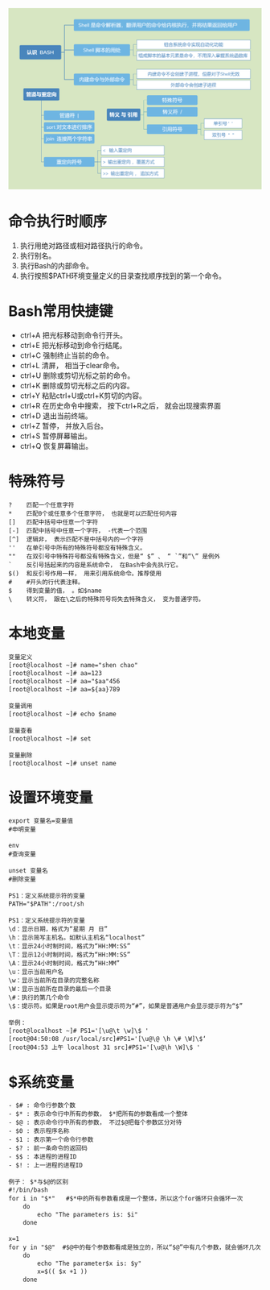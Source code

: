 ![](../photo/11_认识BASH和Shell命令相关.png)

# 命令执行时顺序
1. 执行用绝对路径或相对路径执行的命令。
2. 执行别名。
3. 执行Bash的内部命令。
4. 执行按照$PATH环境变量定义的目录查找顺序找到的第一个命令。

# Bash常用快捷键
- ctrl+A 把光标移动到命令行开头。
- ctrl+E 把光标移动到命令行结尾。
- ctrl+C 强制终止当前的命令。
- ctrl+L 清屏， 相当于clear命令。
- ctrl+U 删除或剪切光标之前的命令。 
- ctrl+K 删除或剪切光标之后的内容。
- ctrl+Y 粘贴ctrl+U或ctrl+K剪切的内容。
- ctrl+R 在历史命令中搜索， 按下ctrl+R之后， 就会出现搜索界面
- ctrl+D 退出当前终端。
- ctrl+Z 暂停， 并放入后台。 
- ctrl+S 暂停屏幕输出。
- ctrl+Q 恢复屏幕输出。

# 特殊符号
```
?    匹配一个任意字符
*    匹配0个或任意多个任意字符， 也就是可以匹配任何内容
[]   匹配中括号中任意一个字符
[-]  匹配中括号中任意一个字符， -代表一个范围
[^]  逻辑非， 表示匹配不是中括号内的一个字符
''   在单引号中所有的特殊符号都没有特殊含义。
""   在双引号中特殊符号都没有特殊含义，但是“ $” 、 “ `”和“\” 是例外
`    反引号括起来的内容是系统命令， 在Bash中会先执行它。
$()  和反引号作用一样， 用来引用系统命令。推荐使用
#    #开头的行代表注释。
$    得到变量的值， 。如$name
\    转义符， 跟在\之后的特殊符号将失去特殊含义， 变为普通字符。

```
# 本地变量
```
变量定义
[root@localhost ~]# name="shen chao"
[root@localhost ~]# aa=123
[root@localhost ~]# aa="$aa"456
[root@localhost ~]# aa=${aa}789

变量调用
[root@localhost ~]# echo $name

变量查看
[root@localhost ~]# set

变量删除
[root@localhost ~]# unset name
```

# 设置环境变量
```
export 变量名=变量值  
#申明变量  

env  
#查询变量  

unset 变量名  
#删除变量

PS1：定义系统提示符的变量
PATH="$PATH":/root/sh

PS1：定义系统提示符的变量
\d：显示日期，格式为“星期 月 日”
\h：显示简写主机名。如默认主机名“localhost”
\t：显示24小时制时间，格式为“HH:MM:SS”
\T：显示12小时制时间，格式为“HH:MM:SS”
\A：显示24小时制时间，格式为“HH:MM”
\u：显示当前用户名
\w：显示当前所在目录的完整名称
\W：显示当前所在目录的最后一个目录
\#：执行的第几个命令
\$：提示符。如果是root用户会显示提示符为“#”，如果是普通用户会显示提示符为“$”

举例：
[root@localhost ~]# PS1='[\u@\t \w]\$ '
[root@04:50:08 /usr/local/src]#PS1='[\u@\@ \h \# \W]\$‘
[root@04:53 上午 localhost 31 src]#PS1='[\u@\h \W]\$ '
```

# $系统变量
```
- $# : 命令行参数个数
- $* : 表示命令行中所有的参数， $*把所有的参数看成一个整体
- $@ : 表示命令行中所有的参数， 不过$@把每个参数区分对待
- $0 : 表示程序名称
- $1 : 表示第一个命令行参数
- $? : 前一条命令的返回码
- $$ : 本进程的进程ID
- $! : 上一进程的进程ID

例子： $*与$@的区别  
#!/bin/bash  
for i in "$*"   #$*中的所有参数看成是一个整体，所以这个for循环只会循环一次  
	do  
		echo "The parameters is: $i"  
	done  
	
x=1  
for y in "$@"  #$@中的每个参数都看成是独立的，所以“$@”中有几个参数，就会循环几次  
	do  
		echo "The parameter$x is: $y"  
		x=$(( $x +1 ))  
	done
```

